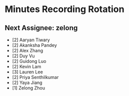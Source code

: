# Minutes Recording Rotation

## Next Assignee: zelong

- [2] Aaryan Tiwary
- [2] Akanksha Pandey
- [2] Alex Zhang
- [2] Duy Vu
- [2] Guidong Luo
- [2] Kevin Lam
- [3] Lauren Lee
- [2] Priya Senthilkumar
- [2] Yaya Jiang
- [1] Zelong Zhou



